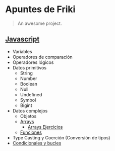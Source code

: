 # Apuntes de Friki

> An awesome project.


## [Javascript](./javascript/generales.md)
- Variables
- Operadores de comparación
- Operadores lógicos
- Datos primitivos
  - String
  - Number
  - Boolean
  - Null
  - Undefined
  - Symbol
  - Bigint
- Datos complejos
  - Objetos
  - [Arrays](./javascript/arrays.md)
    - [Arrays Ejercicios](./javascript/arrays_ejercicios.md)
  - [Funciones](./javascript/funciones.md)
- Type Casting y Coerción (Conversión de tipos)
- [Condicionales y bucles](./javascript/condicionales_y_bucles.md)
